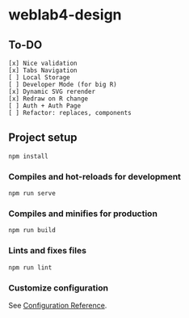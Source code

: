 # weblab4-design

## To-DO
```
[x] Nice validation 
[x] Tabs Navigation
[ ] Local Storage
[ ] Developer Mode (for big R)
[x] Dynamic SVG rerender
[x] Redraw on R change
[ ] Auth + Auth Page
[ ] Refactor: replaces, components
```

## Project setup
```
npm install
```

### Compiles and hot-reloads for development
```
npm run serve
```

### Compiles and minifies for production
```
npm run build
```

### Lints and fixes files
```
npm run lint
```

### Customize configuration
See [Configuration Reference](https://cli.vuejs.org/config/).
